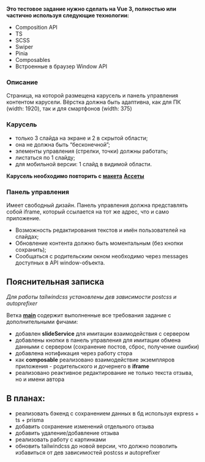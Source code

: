 __Это тестовое задание нужно сделать на Vue 3, полностью или частично используя
следующие технологии:__
- Composition API
- TS
- SCSS
- Swiper
- Pinia
- Composables
- Встроенные в браузер Window API

### Описание
Страница, на которой размещена карусель и панель управления контентом карусели.
Вёрстка должна быть адаптивна, как для ПК (width: 1920), так и для смартфонов (width:
375)

### Карусель
- только 3 слайда на экране и 2 в скрытой области;
- она не должна быть “бесконечной”;
- элементы управления (стрелки, точки) должны работать;
- листаться по 1 слайду;
- для мобильной версии: 1 слайд в видимой области.

__Карусель необходимо повторить с [макета](https://www.figma.com/design/5oWejS04hSSaHqKgehof97/Untitled?node-id=0-1&p=f&t=jWSkRmVxiz4bOK9A-0)__
__[Ассеты](https://drive.google.com/drive/folders/1XOrQDPWOHtlQVX63j280YVR5wrvqxBWo?usp=sharing)__


### Панель управления
Имеет свободный дизайн.
Панель управления должна представлять собой iframe, который ссылается на тот же
адрес, что и само приложение.
- Возможность редактирования текстов и имён пользователей на слайдах;
- Обновление контента должно быть моментальным (без кнопки сохранить);
- Сообщаться с родительским окном необходимо через messages доступных в API
window-объекта.

## Пояснительная записка
_Для работы tailwindcss установлены дев зависимости postcss и autoprefixer_

Ветка __[main](https://github.com/ValeronS/vue-slider/tree/main)__ содержит выполненные все требования задание с дополнительными фичами:
- добавлен __slideService__ для имитации взаимодействия с сервером
- добавлены кнопки в панель управления для имитации обмена данными с сервером (сохранение постов, сброс, получение ошибки)
- добавлена нотификация через работу стора
- как __composable__ реализовано взаимодействие экземпляров приложения - родительского и дочернего в __iframe__
- реализовано реактивное редактирование не только текста отзыва, но и имени автора

## В планах:
- реализовать бэкенд с сохранением данных в бд используя express + ts + prisma
- добавить сохранение изменений отдельного отзыва
- добавить удаление/добавление отзыва
- реализовать работу с картинками
- обновить tailwindcss до новой версии, что должно позволить избавиться от дев зависимостей postcss и autoprefixer